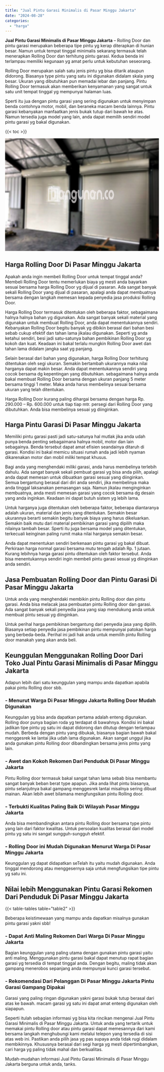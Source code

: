 ```yaml
---
title: "Jual Pintu Garasi Minimalis di Pasar Minggu Jakarta"
date: "2024-08-28"
categories: 
  - "harga"
---
```


**Jual Pintu Garasi Minimalis di Pasar Minggu Jakarta** – Rolling Door dan pintu garasi merupakan beberapa tipe pintu yg kerap diterapkan di hunian besar. Namun untuk tempat tinggal minimalis sekarang termasuk telah menerapkan Rolling Door dan terhitung pintu garasi. Kedua benda ini terlampau memiliki kegunaan yg amat perlu untuk kebutuhan seseorang.

Rolling Door merupakan salah satu jenis pintu yg bisa ditarik ataupun didorong. Biasanya type pintu yang satu ini digunakan didalam skala yang besar. Ukuran yang dibutuhkan pun memadai lebar dan panjang. Pintu Rolling Door termasuk akan memberikan kenyamanan yang sangat untuk satu unit tempat tinggal yg mempunyai halaman luas.

Sperti itu jua dengan pintu garasi yang sering digunakan untuk menyimpan benda contohnya motor, mobil, dan beraneka macam benda lainnya. Pintu garasi kebanyakan manfaatkan jenis bukak tutup dari bawah ke atas. Namun tersedia juga model yang lain, anda dapat memilih sendiri model pintu garasi yg bakal digunakan.

{{< toc >}}

![Jual Pintu Garasi Minimalis di Pasar Minggu Jakarta](/images/pintu-garasi-58.png)

## Harga Rolling Door Di Pasar Minggu Jakarta

Apakah anda ingin membeli Rolling Door untuk tempat tinggal anda? Membeli Rolling Door tentu memerlukan biaya yg mesti anda bayarkan sesuai bersama harga Rolling Door yg dijual di pasaran. Ada sangat banyak sekali Rolling Door yang dijual di pasaran, apalagi anda dapat membuatnya bersama dengan langkah memesan kepada penyedia jasa produksi Rolling Door.

Harga Rolling Door termasuk ditentukan oleh beberapa faktor, sebagaimana halnya halnya bahan yg digunakan. Ada sangat banyak sekali material yang digunakan untuk membuat Rolling Door, anda dapat menentukannya sendiri. Kebanyakan Rolling Door begitu banyak yg dibikin berasal dari bahan besi sebab cukup efektif dan tahan lama jikalau digunakan. Seperti yg anda ketahui sendiri, besi jadi satu-satunya bahan pembikinan Rolling Door yg kokoh dan kuat. Keadaan ini bakal terlalu mungkin Rolling Door awet dan tahan lama didalam jangka saat yg panjang.

Selain berasal dari bahan yang digunakan, harga Rolling Door terhitung ditentukan oleh segi ukuran. Semakin bertambah ukurannya maka nilai harganya dapat makin besar. Anda dapat menentukannya sendiri yang cocok bersama dg kepentingan yang dibutuhkan. sebagaimana halnya anda bakal membuat Rolling Door bersama dengan ukuran panjang 5 meter bersama tinggi 1 meter. Maka anda harus membelinya sesuai bersama ukuran yang telah ditentukan.

Harga Rolling Door kurang paling dihargai bersama dengan harga Rp. 290.000 – Rp. 600.000 untuk tiap tiap mtr. persegi dari Rolling Door yang dibutuhkan. Anda bisa membelinya sesuai yg diinginkan.

## Harga Pintu Garasi Di Pasar Minggu Jakarta

Memiliki pintu garasi pasti jadi satu-satunya hal mutlak jika anda udah punya benda penting sebagaimana halnya mobil, motor dan lain sebagainya. Benda tersebut dapat amat efisien seandainya ditaruh di garasi. Kondisi ini bakal memicu situasi rumah anda jadi lebih nyaman dikarenakan motor dan mobil miliki tempat khusus.

Bagi anda yang menghendaki miliki garasi, anda harus membelinya terlebih dahulu. Ada sangat banyak sekali pembuat garasi yg bisa anda pilih, apalagi anda dapat memesan untuk dibuatkan garasi sesuai yang diinginkan. Semua bergantung berasal dari diri anda sendiri, jika membelinya maka anda tinggal laksanakan pemasangan saja. Namun jikalau menginginkan membuatnya, anda mesti memesan garasi yang cocok bersama dg desain yang anda inginkan. Keadaan ini dapat butuh sistem yg lebih lama.

Untuk harganya juga ditentukan oleh beberapa faktor, beberapa diantaranya adalah ukuran, material dan jenis yang ditentukan. Semakin besar ukurannya berarti semakin begitu banyak biaya yang harus dikeluarkan. Semakin baik mutu dari material pembikinan garasi yang dipilih maka nilainya tambah besar. Sperti itu juga bersama model yang ditentukan, terkecuali keinginan paling rumit maka nilai harganya semakin besar.

Anda dapat menentukan sendiri berkenaan pintu garasi yg bakal dibuat. Perkiraan harga normal garasi bersama mutu tengah adalah Rp. 1 jutaan. Kurang lebihnya harga garasi pintu ditentukan oleh faktor tersebut. Anda bisa menentukannya sendiri ingin membeli pintu garasi sesuai yg diinginkan anda sendiri.

## Jasa Pembuatan Rolling Door dan Pintu Garasi Di Pasar Minggu Jakarta

Untuk anda yang menghendaki membikin pintu Rolling door dan pintu garasi. Anda bisa melacak jasa pembuatan pintu Rolling door dan garasi. Ada sangat banyak sekali penyedia jasa yang siap mendukung anda untuk membuat pintu sesuai yg diinginkan.

Untuk perihal harga pembikinan bergantung dari penyedia jasa yang dipilih. Biasanya setiap penyedia jasa pembikinan pintu mempunyai patokan harga yang berbeda-beda. Perihal ini jadi hak anda untuk memilih pintu Rolling door manakah yang akan anda beli.

## Keunggulan Menggunakan Rolling Door Dari Toko Jual Pintu Garasi Minimalis di Pasar Minggu Jakarta

Adapun lebih dari satu keunggulan yang mampu anda dapatkan apabila pakai pintu Rolling door sbb.

### \- Menurut Warga Di Pasar Minggu Jakarta Rolling Door Mudah Digunakan

Keunggulan yg bisa anda dapatkan pertama adalah enteng digunakan. Rolling door punya bagian roda yg terdapat di bawahnya. Kondisi ini bakal jadikan tipe pintu yg satu ini dapat didorong dan ditutup dengan terlampau mudah. Berbeda dengan pintu yang dibukak, biasanya bagian bawah bakal menggesrek ke lantai jika udah lama digunakan. Akan sangat unggul jika anda gunakan pintu Rolling door dibandingkan bersama jenis pintu yang lain.

### \- Awet dan Kokoh Rekomen Dari Penduduk Di Pasar Minggu Jakarta

Pintu Rolling door termasuk bakal sangat tahan lama sebab bisa membantu sangat banyak beban berat type apapun. Jika anda lihat pintu biasanya, pintu selanjutnya bakal gampang menggesrek lantai misalnya sering dibuat mainan. Akan lebih awet bilamana mengfungsikan pintu Rolling door.

### \- Terbukti Kualitas Paling Baik Di Wilayah Pasar Minggu Jakarta

Anda bisa membandingkan antara pintu Rolling door bersama type pintu yang lain dari faktor kwalitas. Untuk persoalan kualitas berasal dari model pintu yg satu ini sangat sungguh-sungguh efektif.

### \- Rolling Door ini Mudah Digunakan Menurut Warga Di Pasar Minggu Jakarta

Keunggulan yg dapat didapatkan seTelah itu yaitu mudah digunakan. Anda tinggal mendorong atau menggesernya saja untuk mengfungsikan tipe pintu yg satu ini.

## Nilai lebih Menggunakan Pintu Garasi Rekomen Dari Penduduk Di Pasar Minggu Jakarta

{{< table-tables table="table2" >}}

Beberapa keistimewaan yang mampu anda dapatkan misalnya gunakan pintu garasi yakni sbb!

### \- Dapat Anti Maling Rekomen Dari Warga Di Pasar Minggu Jakarta

Bagian keunggulan yang paling utama dengan gunakan pintu garasi yaitu anti maling. Menggunakan pintu garasi bakal dapat menutup rapat bagian garasi yg tersedia di tempat tinggal anda. Dengan begitu, maling tidak akan gampang menerobos sepanjang anda mempunyai kunci garasi tersebut.

### \- Rekomendasi Dari Pelanggan Di Pasar Minggu Jakarta Pintu Garasi Gampang Dipakai

Garasi yang paling ringan digunakan yakni garasi bukak tutup berasal dari atas ke bawah. macam garasi yg satu ini dapat amat enteng digunakan oleh siapapun.

Seperti itulah sebagian informasi yg bisa kita rincikan mengenai Jual Pintu Garasi Minimalis di Pasar Minggu Jakarta. Untuk anda yang tertarik untuk memakai pintu Rolling door atau pintu garasi dapat memesannya dari kami bersama langkah menghubungi kami melalui telepon yang tersedia di sisi atas web ini. Pastikan anda pilih jasa yg pas supaya anda tidak rugi didalam membikinnya. Khususnya berasal dari segi harga yg mesti dipertimbangkan, cari harga yg paling tidak mahal dan berkualitas.

Mudah-mudahan informasi Jual Pintu Garasi Minimalis di Pasar Minggu Jakarta berguna untuk anda, tanks.
